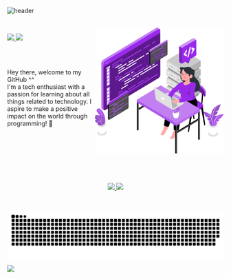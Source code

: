 ![header](https://github.com/anabalves/anabalves/blob/main/.github/header.gif)


<br>


<img align="right" width="300px" src="https://github.com/anabalves/anabalves/blob/main/.github/coding.svg" />

<p align="left">
  <a href="mailto:barbosaalvesanabeatriz+github@gmail.com">
    <img src="https://img.shields.io/badge/-Gmail-9929EA?style=flat-square&logo=Gmail&logoColor=white&link=mailto:barbosaalvesanabeatriz+github@gmail.com" />
  </a>
  <a href="https://www.linkedin.com/in/anaalvess/">
    <img src="https://img.shields.io/badge/-Ana%20Alves-9929EA?style=flat-square&logo=Linkedin&logoColor=white&link=https://www.linkedin.com/in/ana-alves-anabalves/" />
  </a>
</p>

<br>
<br>

<p align="left">Hey there, welcome to my GitHub ^^ <br> I'm a tech enthusiast with a passion for learning about all things related to technology. I aspire to make a positive impact on the world through programming! 🚀 </p>
  
<br>
<br>
<br>
<br>
<br>
<br>

<p align="center">
  <a href="https://github.com/anabalves">
    <img height="180em" src="https://github-readme-stats.vercel.app/api?username=anabalves&count_private=true&show_icons=true&hide=issues&title_color=9929EA&icon_color=6610F2&bg_color=ffffff00&text_color=9929EA&hide_border=true"/>
    <img height="180em" src="https://github-readme-stats.vercel.app/api/top-langs/?username=anabalves&layout=compact&title_color=9929EA&bg_color=ffffff00&text_color=9929EA&hide_border=true" />
  </a>
</p>

<br>

![Snake animation](https://github.com/anabalves/anabalves/blob/output/github-contribution-grid-snake.svg)

![](https://komarev.com/ghpvc/?username=anabalves&color=9929EA&style=flat-square)
